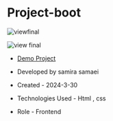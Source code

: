 # Project-boot

![viewfinal]()

![view final]()

- [Demo Project](https://samirasamaei.github.io/Project-boot/)

- Developed by samira samaei

- Created - 2024-3-30

- Technologies Used - Html , css 

- Role - Frontend
